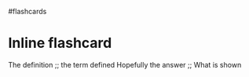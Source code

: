 #flashcards

# Inline flashcard

The definition ;; the term defined
Hopefully the answer ;; What is shown
